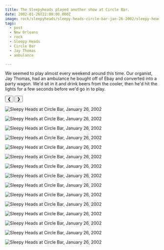 ```yaml
---
title: The Sleepyheads played another show at Circle Bar.
date: 2002-01-26T22:00:00.000Z
image: rock/sleepyheads/sleepy-heads-circle-bar-jan-26-2002/sleepy-heads-jan-26-2002-049.jpg
tags:
  - post 
  - New Orleans
  - rock
  - Sleepy Heads
  - Circle Bar
  - Jay Thomas
  - ambulance

---
```


We seemed to play almost every weekend around this time. Our organist, Jay Thomas, had an ambulance he bought off of Ebay and converted into a party wagon. We'd sit in it and drink beers from the cooler, then he'd hit the lights for a few seconds before we'd go in to play.

<div id="viewport">
    <button id="buttonPrevious">&#10094;</button>
    <button id="buttonNext">&#10095;</button>

![Sleepy Heads at Circle Bar, January 26, 2002](/static/img/rock/sleepyheads/sleepy-heads-circle-bar-jan-26-2002/sleepy-heads-jan-26-2002-057.jpg)

![Sleepy Heads at Circle Bar, January 26, 2002](/static/img/rock/sleepyheads/sleepy-heads-circle-bar-jan-26-2002/sleepy-heads-jan-26-2002-058.jpg)

![Sleepy Heads at Circle Bar, January 26, 2002](/static/img/rock/sleepyheads/sleepy-heads-circle-bar-jan-26-2002/sleepy-heads-jan-26-2002-058.jpg)

![Sleepy Heads at Circle Bar, January 26, 2002](/static/img/rock/sleepyheads/sleepy-heads-circle-bar-jan-26-2002/sleepy-heads-jan-26-2002-061.jpg)

![Sleepy Heads at Circle Bar, January 26, 2002](/static/img/rock/sleepyheads/sleepy-heads-circle-bar-jan-26-2002/sleepy-heads-jan-26-2002-062jpg)

![Sleepy Heads at Circle Bar, January 26, 2002](/static/img/rock/sleepyheads/sleepy-heads-circle-bar-jan-26-2002/sleepy-heads-jan-26-2002-063.jpg)

![Sleepy Heads at Circle Bar, January 26, 2002](/static/img/rock/sleepyheads/sleepy-heads-circle-bar-jan-26-2002/sleepy-heads-jan-26-2002-064.jpg)

![Sleepy Heads at Circle Bar, January 26, 2002](/static/img/rock/sleepyheads/sleepy-heads-circle-bar-jan-26-2002/sleepy-heads-jan-26-2002-065.jpg)

![Sleepy Heads at Circle Bar, January 26, 2002](/static/img/rock/sleepyheads/sleepy-heads-circle-bar-jan-26-2002/sleepy-heads-jan-26-2002-068.jpg)

![Sleepy Heads at Circle Bar, January 26, 2002](/static/img/rock/sleepyheads/sleepy-heads-circle-bar-jan-26-2002/sleepy-heads-jan-26-2002-075.jpg)

![Sleepy Heads at Circle Bar, January 26, 2002](/static/img/rock/sleepyheads/sleepy-heads-circle-bar-jan-26-2002/sleepy-heads-jan-26-2002-111.jpg)

![Sleepy Heads at Circle Bar, January 26, 2002](/static/img/rock/sleepyheads/sleepy-heads-circle-bar-jan-26-2002/sleepy-heads-jan-26-2002-1179.jpg)

![Sleepy Heads at Circle Bar, January 26, 2002](/static/img/rock/sleepyheads/sleepy-heads-circle-bar-jan-26-2002/sleepy-heads-jan-26-2002-1697.jpg)

![Sleepy Heads at Circle Bar, January 26, 2002](/static/img/rock/sleepyheads/sleepy-heads-circle-bar-jan-26-2002/sleepy-heads-jan-26-2002-1704.jpg)

![Sleepy Heads at Circle Bar, January 26, 2002](/static/img/rock/sleepyheads/sleepy-heads-circle-bar-jan-26-2002/sleepy-heads-jan-26-2002-049.jpg)


</div>
<div id="caption"></div>

